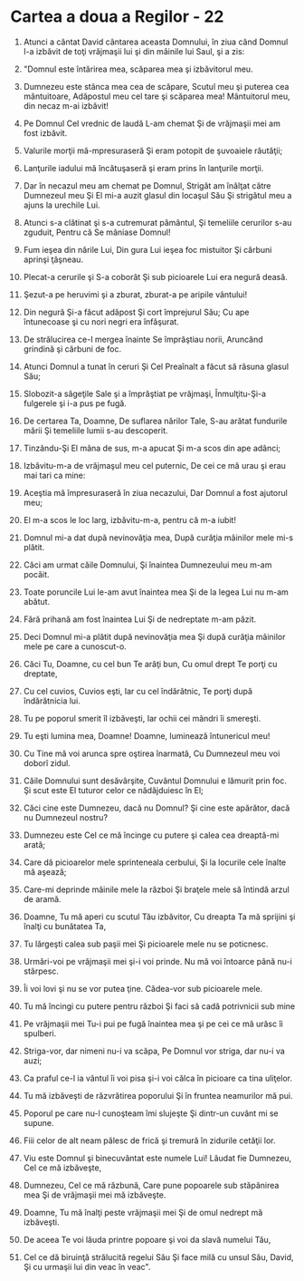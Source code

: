 # Cartea a doua a Regilor - 22

1. Atunci a cântat David cântarea aceasta Domnului, în ziua când Domnul l-a izbăvit de toţi vrăjmaşii lui şi din mâinile lui Saul, şi a zis: 

2. "Domnul este întărirea mea, scăparea mea şi izbăvitorul meu. 

3. Dumnezeu este stânca mea cea de scăpare, Scutul meu şi puterea cea mântuitoare, Adăpostul meu cel tare şi scăparea mea! Mântuitorul meu, din necaz m-ai izbăvit! 

4. Pe Domnul Cel vrednic de laudă L-am chemat Şi de vrăjmaşii mei am fost izbăvit. 

5. Valurile morţii mă-mpresuraseră Şi eram potopit de şuvoaiele răutăţii; 

6. Lanţurile iadului mă încătuşaseră şi eram prins în lanţurile morţii. 

7. Dar în necazul meu am chemat pe Domnul, Strigăt am înălţat către Dumnezeul meu Şi El mi-a auzit glasul din locaşul Său Şi strigătul meu a ajuns la urechile Lui. 

8. Atunci s-a clătinat şi s-a cutremurat pământul, Şi temeliile cerurilor s-au zguduit, Pentru că Se mâniase Domnul! 

9. Fum ieşea din nările Lui, Din gura Lui ieşea foc mistuitor Şi cărbuni aprinşi ţâşneau. 

10. Plecat-a cerurile şi S-a coborât Şi sub picioarele Lui era negură deasă. 

11. Şezut-a pe heruvimi şi a zburat, zburat-a pe aripile vântului! 

12. Din negură Şi-a făcut adăpost Şi cort împrejurul Său; Cu ape întunecoase şi cu nori negri era înfăşurat. 

13. De strălucirea ce-I mergea înainte Se împrăştiau norii, Aruncând grindină şi cărbuni de foc. 

14. Atunci Domnul a tunat în ceruri Şi Cel Preaînalt a făcut să răsuna glasul Său; 

15. Slobozit-a săgeţile Sale şi a împrăştiat pe vrăjmaşi, Înmulţitu-Şi-a fulgerele şi i-a pus pe fugă. 

16. De certarea Ta, Doamne, De suflarea nărilor Tale, S-au arătat fundurile mării Şi temeliile lumii s-au descoperit. 

17. Tinzându-Şi El mâna de sus, m-a apucat Şi m-a scos din ape adânci; 

18. Izbăvitu-m-a de vrăjmaşul meu cel puternic, De cei ce mă urau şi erau mai tari ca mine: 

19. Aceştia mă împresuraseră în ziua necazului, Dar Domnul a fost ajutorul meu; 

20. El m-a scos le loc larg, izbăvitu-m-a, pentru că m-a iubit! 

21. Domnul mi-a dat după nevinovăţia mea, După curăţia mâinilor mele mi-s plătit. 

22. Căci am urmat căile Domnului, Şi înaintea Dumnezeului meu m-am pocăit. 

23. Toate poruncile Lui le-am avut înaintea mea Şi de la legea Lui nu m-am abătut. 

24. Fără prihană am fost înaintea Lui Şi de nedreptate m-am păzit. 

25. Deci Domnul mi-a plătit după nevinovăţia mea Şi după curăţia mâinilor mele pe care a cunoscut-o. 

26. Căci Tu, Doamne, cu cel bun Te arăţi bun, Cu omul drept Te porţi cu dreptate, 

27. Cu cel cuvios, Cuvios eşti, Iar cu cel îndărătnic, Te porţi după îndărătnicia lui. 

28. Tu pe poporul smerit îl izbăveşti, Iar ochii cei mândri îi smereşti. 

29. Tu eşti lumina mea, Doamne! Doamne, luminează întunericul meu! 

30. Cu Tine mă voi arunca spre oştirea înarmată, Cu Dumnezeul meu voi doborî zidul. 

31. Căile Domnului sunt desăvârşite, Cuvântul Domnului e lămurit prin foc. Şi scut este El tuturor celor ce nădăjduiesc în El; 

32. Căci cine este Dumnezeu, dacă nu Domnul? Şi cine este apărător, dacă nu Dumnezeul nostru? 

33. Dumnezeu este Cel ce mă încinge cu putere şi calea cea dreaptă-mi arată; 

34. Care dă picioarelor mele sprinteneala cerbului, Şi la locurile cele înalte mă aşează; 

35. Care-mi deprinde mâinile mele la război Şi braţele mele să întindă arzul de aramă. 

36. Doamne, Tu mă aperi cu scutul Tău izbăvitor, Cu dreapta Ta mă sprijini şi înalţi cu bunătatea Ta, 

37. Tu lărgeşti calea sub paşii mei Şi picioarele mele nu se poticnesc. 

38. Urmări-voi pe vrăjmaşii mei şi-i voi prinde. Nu mă voi întoarce până nu-i stârpesc. 

39. Îi voi lovi şi nu se vor putea ţine. Cădea-vor sub picioarele mele. 

40. Tu mă încingi cu putere pentru război Şi faci să cadă potrivnicii sub mine 

41. Pe vrăjmaşii mei Tu-i pui pe fugă înaintea mea şi pe cei ce mă urăsc îi spulberi. 

42. Striga-vor, dar nimeni nu-i va scăpa, Pe Domnul vor striga, dar nu-i va auzi; 

43. Ca praful ce-l ia vântul îi voi pisa şi-i voi călca în picioare ca tina uliţelor. 

44. Tu mă izbăveşti de răzvrătirea poporului Şi în fruntea neamurilor mă pui. 

45. Poporul pe care nu-l cunoşteam îmi slujeşte Şi dintr-un cuvânt mi se supune. 

46. Fiii celor de alt neam pălesc de frică şi tremură în zidurile cetăţii lor. 

47. Viu este Domnul şi binecuvântat este numele Lui! Lăudat fie Dumnezeu, Cel ce mă izbăveşte, 

48. Dumnezeu, Cel ce mă răzbună, Care pune popoarele sub stăpânirea mea Şi de vrăjmaşii mei mă izbăveşte. 

49. Doamne, Tu mă înalţi peste vrăjmaşii mei Şi de omul nedrept mă izbăveşti. 

50. De aceea Te voi lăuda printre popoare şi voi da slavă numelui Tău, 

51. Cel ce dă biruinţă strălucită regelui Său Şi face milă cu unsul Său, David, Şi cu urmaşii lui din veac în veac". 

